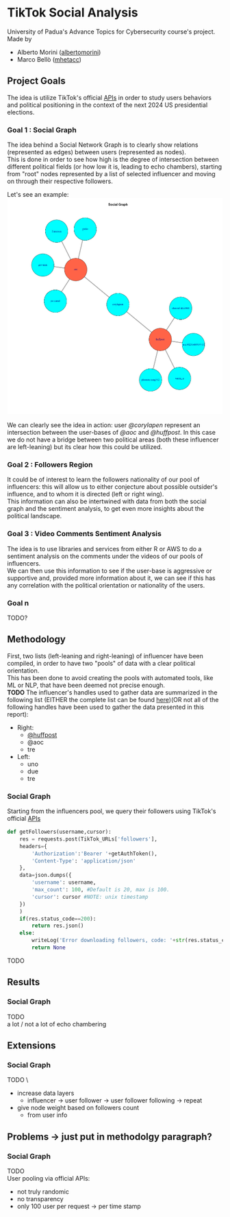 # TikTok Social Analysis 

University of Padua's Advance Topics for Cybersecurity course's project.
Made by 
- Alberto Morini ([albertomorini](https://github.com/albertomorini)) 
- Marco Bellò ([mhetacc](https://github.com/mhetacc))

## Project Goals

The idea is utilize TikTok's official [APIs](https://developers.tiktok.com/doc) in order to study users behaviors and political positioning in the context of the next 2024 US presidential elections.

### Goal 1 : Social Graph

The idea behind a Social Network Graph is to clearly show relations (represented as edges) between users (represented as nodes). \
This is done in order to see how high is the degree of intersection between different political fields (or how low it is, leading to echo chambers), starting from "root" nodes represented by a list of selected influencer and moving on through their respective followers. 

Let's see an example: 
![social_graph_mocUP](../docs/images/san_moc.png)

We can clearly see the idea in action: user *@corylapen* represent an intersection between the user-bases of *@aoc* and *@huffpost*. In this case we do not have a bridge between two political areas (both these influencer are left-leaning) but its clear how this could be utilized.

### Goal 2 : Followers Region

It could be of interest to learn the followers nationality of our pool of influencers: this will allow us to either conjecture about possible outsider's influence, and to whom it is directed (left or right wing). \
This information can also be intertwined with data from both the social graph and the sentiment analysis, to get even more insights about the political landscape.

### Goal 3 : Video Comments Sentiment Analysis 

The idea is to use libraries and services from either R or AWS to do a sentiment analysis on the comments under the videos of our pools of influencers. \
We can then use this information to see if the user-base is aggressive or supportive and, provided more information about it, we can see if this has any correlation with the political orientation or nationality of the users.

### Goal n

TODO?
 
## Methodology  

First, two lists (left-leaning and right-leaning) of influencer have been compiled, in order to have two "pools" of data with a clear political orientation. \
This has been done to avoid creating the pools with automated tools, like ML or NLP, that have been deemed not precise enough. \
**TODO**
The influencer's handles used to gather data are summarized in the following list (EITHER the complete list can be found [here](https://github.com/albertomorini/CNS/blob/main/msc/handles.txt))(OR not all of the following handles have been used to gather the data presented in this report):
- Right: 
    - [@huffpost](https://www.tiktok.com/@huffpost)
    - @aoc 
    - tre
- Left: 
    - uno
    - due 
    - tre

### Social Graph

Starting from the influencers pool, we query their followers using TikTok's official [APIs](https://developers.tiktok.com/doc/research-api-specs-query-user-followers/)

```python
def getFollowers(username,cursor):
    res = requests.post(TikTok_URLs['followers'],
    headers={
        'Authorization':'Bearer '+getAuthToken(),
        'Content-Type': 'application/json'
    },
    data=json.dumps({
        'username': username,
        'max_count': 100, #Default is 20, max is 100.
        'cursor': cursor #NOTE: unix timestamp
    })
    )
    if(res.status_code==200):
        return res.json()
    else:
        writeLog('Error downloading followers, code: '+str(res.status_code),'ERROR')
        return None

```

TODO

## Results

### Social Graph

TODO \
a lot / not a lot of echo chambering 

## Extensions

### Social Graph

TODO \
- increase data layers 
    - influencer -> user follower -> user follower following -> repeat
- give node weight based on followers count
    - from user info

## Problems -> just put in methodolgy paragraph?

### Social Graph

TODO \
User pooling via official APIs:
- not truly randomic
- no transparency
- only 100 user per request -> per time stamp 

